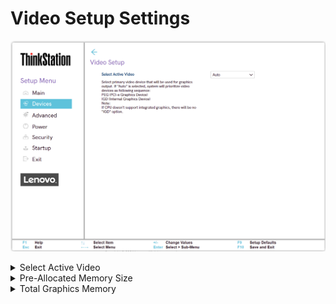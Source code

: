 # Video Setup Settings #
![](./img/ts_videosetup.png)
<!--![](./img/videosetup.png)-->

<details><summary>Select Active Video</summary>

!!! info ""
    The Select Active Video setting will vary depending on if the platform is Intel or AMD. Select the appropriate platform below for the details.

<details><summary>Select Active Video - Intel(R)</summary>

Select primary video device that will be used for graphic output. If "Auto" is selected, system will prioritize video devices as following sequence:
PEG (PCI-e Graphics Device)
IGD (Internal Graphics Device)

Options:

1. **Auto** – Default. Prioritizes video devices as follows:<br>
    a.	PEG<br>
    b.	IGD<br>
2. IGD – Internal Graphics Device will be used.
3. PEG – PCI-e Graphics Device will be used.

!!! info ""
    If CPU does not support integrated graphics, there will be no `IGD` option.

| WMI Setting name | Values | SVP / SMP Req'd | AMD/Intel |
|:---|:---|:---|:---|
| SelectActiveVideo | IGD, PEG, Auto | yes | Intel |

</details>

<details><summary>Select Active Video - AMD</summary>

Select primary video device for graphics output.

!!! info ""
    If selected slot video device fails to initialize, `Auto` mode follow the order: <br> <br> Slot 3, 1, 5, 4, 2, 6

Options:

1. Slot1(PEG)
1. Slot2(PEG)
1. Slot3(PEG)
1. Slot4(PEG)
1. Slot5(PEG)
1. Slot6(PEG)
1. **Auto** - Default.

| WMI Setting name | Values | SVP / SMP Req'd | AMD/Intel |
|:---|:---|:---|:---|
| SelectActiveVideo | ISlot1(PEG), Slot2(PEG),Slot3(PEG), Slot4(PEG), Slot5(PEG), Slot6(PEG), Auto | yes | AMD | 

</details>

</details>

<details><summary>Pre-Allocated Memory Size</summary>

Allocate memory in the IGD (Internal Graphics Device).

Options:

1. **32 MB** – Default.
2. 64 MB
3. 128 MB

| WMI Setting name | Values | SVP / SMP Req'd | AMD/Intel |
|:---|:---|:---|:---|
| Pre-AllocatedMemorySize | 32 MB, 64 MB, 128 MB | yes | Both |
</details>

<details><summary>Total Graphics Memory</summary>

Allocate total memory which graphics device shares.

Optional:

1. 128 MB
2. 256 MB
3. **Maximum** – Default.

| WMI Setting name | Values | SVP / SMP Req'd | AMD/Intel |
|:---|:---|:---|:---|
| TotalGraphicsMemory | 128 MB, 256 MB, Maximum | yes | Both |
</details>
